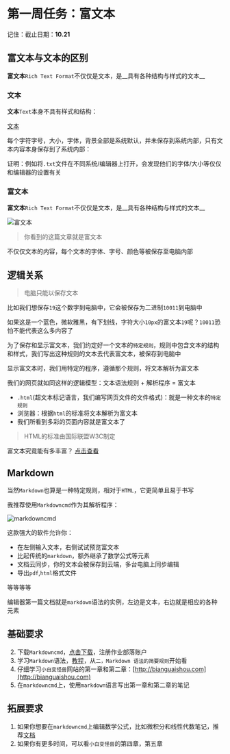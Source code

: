 # 第一周任务：富文本

记住：截止日期：__10.21__

## 富文本与文本的区别

__富文本__`Rich Text Format`不仅仅是文本，是__具有各种结构与样式的文本__

### 文本

__文本__`Text`本身不具有样式和结构：

[文本](http://static.zybuluo.com/Lumpychen/46g52h7okifyctxip042xz0u/image_1av665tbh1f9m126ss841jaulv89.png
)

每个字符字号，大小，字体，背景全部是系统默认，并未保存到系统内部，只有文本内容本身保存到了系统内部：

证明：例如将`.txt`文件在不同系统/编辑器上打开，会发现他们的字体/大小等仅仅和编辑器的设置有关

### 富文本

__富文本__`Rich Text Format`不仅仅是文本，是__具有各种结构与样式的文本__

![富文本](http://static.zybuluo.com/Lumpychen/c6fdl2683a857ywcwykyfqe3/image_1av67lhb733b1c1b1fihotj1va513.png)

>你看到的这篇文章就是富文本

不仅仅文本的内容，每个文本的字体、字号、颜色等被保存至电脑内部

## 逻辑关系

>电脑只能以保存文本

比如我们想保存`19`这个数字到电脑中，它会被保存为二进制`10011`到电脑中

如果这是一个蓝色，微软雅黑，有下划线，字符大小`10px`的富文本`19`呢？`10011`恐怕不能代表这么多内容了

为了保存和显示富文本，我们约定好一个文本的`特定规则`，规则中包含文本的结构和样式，我们写出这种规则的文本去代表富文本，被保存到电脑中

显示富文本时，我们用特定的程序，遵循那个规则，将文本解析为富文本

我们的网页就如同这样的逻辑模型：文本语法规则 + 解析程序 = 富文本

* `.html`(超文本标记语言，我们编写网页文件的文件格式)：就是一种文本的`特定规则`
* 浏览器：根据`html`的标准将文本解析为富文本
* 我们所看到多彩的页面内容就是富文本了

>HTML的标准由国际联盟W3C制定

富文本究竟能有多丰富？ [点击查看](http://www.creativeedgeparties.com/)

## Markdown

当然`Markdown`也算是一种特定规则，相对于`HTML`，它更简单且易于书写

我推荐使用`Markdowncmd`作为其解析程序：

![markdowncmd](http://static.zybuluo.com/Lumpychen/2w1x6flag645kbeanuxivcks/image_1av6aq5rn1ha81hirkqviehepc9.png)

这款强大的软件允许你：

* 在左侧输入文本，右侧试试预览富文本
* 比起传统的`markdown`，额外继承了数学公式等元素
* 文档云同步，你的文本会被保存到云端，多台电脑上同步编辑
* 导出`pdf`,`html`格式文件

等等等等

编辑器第一篇文档就是`markdown`语法的实例，左边是文本，右边就是相应的各种元素

## 基础要求

2. 下载`Markdowncmd`，[点击下载](https://www.zybuluo.com/cmd/)，注册作业部落账户
3. 学习`Markdown`语法，[教程](http://www.jianshu.com/p/1e402922ee32/)，从`二，Markdown 语法的简要规则`开始看
1. 仔细学习`小白变怪兽`网站的第一章和第二章：[http://bianguaishou.com](http://bianguaishou.com)
4. 在`markdowncmd`上，使用`markdown`语言写出第一章和第二章的笔记

## 拓展要求

1. 如果你想要在`markdowncmd`上编辑数学公式，比如微积分和线性代数笔记，推荐[文档](http://wenku.baidu.com/link?url=4XxZOOktbySLl0MZWrEISuZ8mQbawfaEDz_vdxBmtCFu3qVwC0bOQPBabm37FOEuFttBFC74X7bKu6h2vWB4cj0j5VbSYpQVeTqthl85W4e)
2. 如果你有更多时间，可以看`小白变怪兽`的第四章，第五章

